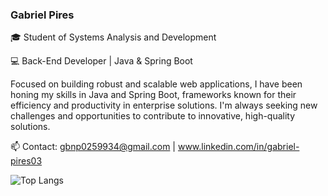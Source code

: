 ### Gabriel Pires
🎓 Student of Systems Analysis and Development

💻 Back-End Developer | Java & Spring Boot

Focused on building robust and scalable web applications, I have been honing my skills in Java and Spring Boot, frameworks known for their efficiency and productivity in enterprise solutions. 
I'm always seeking new challenges and opportunities to contribute to innovative, high-quality solutions.

📫 Contact: gbnp0259934@gmail.com | www.linkedin.com/in/gabriel-pires03



![Top Langs](https://github-readme-stats.vercel.app/api/top-langs/?username=GabrielPires123&layout=compact)

<link rel="stylesheet" type='text/css' href="https://cdn.jsdelivr.net/gh/devicons/devicon@latest/devicon.min.css" />
